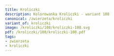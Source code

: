 ```yaml
---
title: Kroliczki
description: Kolorowanka Kroliczki - wariant 108
canonical: /zwierzeta/kroliczki
variant_of: kroliczki
image: /kroliczki/108/kroliczki-108.svg
pdf: /kroliczki/108/kroliczki-108.pdf
tags:
- zwierzeta
- kroliczki
---
```

